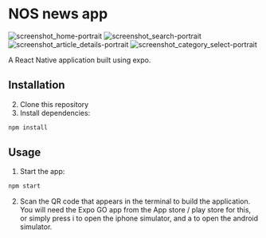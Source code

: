 # NOS news app

![screenshot_home-portrait](https://github.com/user-attachments/assets/35c899ed-6507-4bc8-9099-493f572d67d0)
![screenshot_search-portrait](https://github.com/user-attachments/assets/04c7644a-b596-4b8a-93ed-5259cb6d62df)
![screenshot_article_details-portrait](https://github.com/user-attachments/assets/a15b5b9b-adee-46fd-bcb9-3d975416a58a)
![screenshot_category_select-portrait](https://github.com/user-attachments/assets/4d9f4518-d553-4344-b7c0-e8280c79e14c)

A React Native application built using expo.

## Installation

2. Clone this repository
3. Install dependencies:

```bash
npm install
```

## Usage

1. Start the app:

```bash
npm start
```

2. Scan the QR code that appears in the terminal to build the application. You will need the Expo GO app from the App store / play store for this, or simply press i to open the iphone simulator, and a to open the android simulator.
